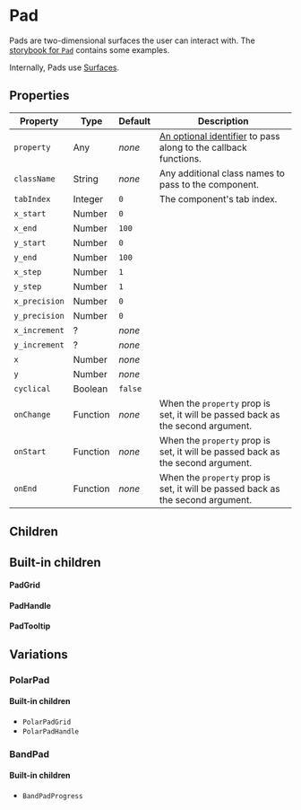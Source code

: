 # Pad

Pads are two-dimensional surfaces the user can interact with. The [storybook for `Pad`][storybook] contains some examples.

Internally, Pads use [Surfaces](./Surface.md).

## Properties

Property | Type | Default | Description
-------- | ---- | ------- | -----------
`property` | Any | _none_ | [An optional identifier][property] to pass along to the callback functions.
`className` | String | _none_ | Any additional class names to pass to the component.
`tabIndex` | Integer | `0` | The component's tab index.
`x_start` | Number | `0` | 
`x_end` | Number | `100` |
`y_start` | Number | `0` |
`y_end` | Number | `100` |
`x_step` | Number | `1` |
`y_step` | Number | `1` |
`x_precision` | Number | `0` |
`y_precision` | Number | `0` |
`x_increment` | ? | _none_ |
`y_increment` | ? | _none_ |
`x` | Number | _none_ |
`y` | Number | _none_ |
`cyclical` | Boolean | `false` |
`onChange` | Function | _none_ | When the `property` prop is set, it will be passed back as the second argument.
`onStart` | Function | _none_ | When the `property` prop is set, it will be passed back as the second argument.
`onEnd` | Function | _none_ | When the `property` prop is set, it will be passed back as the second argument.

## Children

## Built-in children

#### PadGrid

#### PadHandle

#### PadTooltip

## Variations

### PolarPad

#### Built-in children

* `PolarPadGrid`
* `PolarPadHandle`

### BandPad

#### Built-in children

* `BandPadProgress`

[storybook]: https://danburzo.github.io/uiuiui/storybook-static/?selectedKind=Pad
[property]: https://github.com/danburzo/react-recipes/blob/master/recipes/property-pattern.md